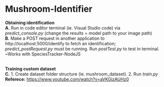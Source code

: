 # Mushroom-Identifier

<b>Obtaining identification</b> <br>
<b>A.</b> Run in code editor terminal (ie. Visual Studio code) via <i>predict_console.py</i> (change the results = model path to your image path) <br>
<b>B.</b> Make a POST request in another application to http://localhost:5000/identify to fetch an identification; <i>predict_postRequest.py</i> must be running. Run <i>postTest.py</i> to test in terminal. <br>
~Works with SpeciesTracker-NodeJS
<br><br>

<b>Training custom dataset</b> <br>
<b>C.</b> 1. Create dataset folder structure (ie. mushroom_dataset). 2. Run <i>train.py</i> <br>
<b>Referece:</b> https://www.youtube.com/watch?v=aVKGjzAUHz0
